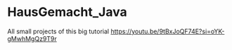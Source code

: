# HausGemacht_Java
 All small projects of this big tutorial https://youtu.be/9tBxJoQF74E?si=oYK-gMwhMgQz9T9r
